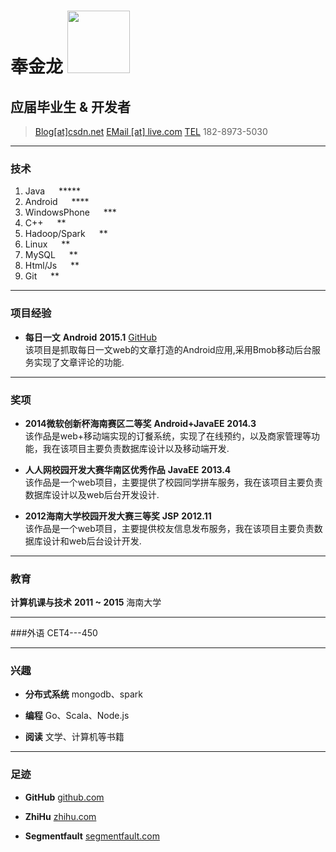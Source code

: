 # 奉金龙          <img src="http://7vzs25.com1.z0.glb.clouddn.com/viewphoto.action.jpg" width="100" height="100" />            
## 应届毕业生 & 开发者      
> [Blog[at]csdn.net](http://blog.csdn.net/jinlongfeng123/)
> [EMail [at] live.com](mailto:jinlongfeng@live.com)
> [TEL](+86) 182-8973-5030

------

### 技术

1. Java          &emsp;       *****
1. Android       &emsp;       ****
1. WindowsPhone  &emsp;       ***
1. C++           &emsp;       **
1. Hadoop/Spark  &emsp;       **
1. Linux         &emsp;       **
1. MySQL         &emsp;       **
1. Html/Js       &emsp;       **
1. Git           &emsp;       **


------
### 项目经验

* **每日一文**  **Android**  __2015.1__
    [GitHub](https://github.com/sunnybird/Android)  
    该项目是抓取每日一文web的文章打造的Android应用,采用Bmob移动后台服务实现了文章评论的功能.

------
### 奖项
* **2014微软创新杯海南赛区二等奖**  **Android+JavaEE**  __2014.3__  
  该作品是web+移动端实现的订餐系统，实现了在线预约，以及商家管理等功能，我在该项目主要负责数据库设计以及移动端开发.

* **人人网校园开发大赛华南区优秀作品** **JavaEE** __2013.4__  
  该作品是一个web项目，主要提供了校园同学拼车服务，我在该项目主要负责数据库设计以及web后台开发设计.

* **2012海南大学校园开发大赛三等奖** **JSP** __2012.11__  
  该作品是一个web项目，主要提供校友信息发布服务，我在该项目主要负责数据库设计和web后台设计开发.

------
### 教育

**计算机课与技术** __2011 ~ 2015__
    海南大学

------
###外语
CET4---450

------
### 兴趣

* **分布式系统**
    mongodb、spark

* **编程**
    Go、Scala、Node.js

* **阅读**
    文学、计算机等书籍

------

### 足迹

* **GitHub**
    [github.com](https://github.com/sunnybird)

* **ZhiHu**
    [zhihu.com](http://www.zhihu.com/people/jinlongfeng)

* **Segmentfault**
    [segmentfault.com](http://segmentfault.com/u/jinlongfeng123)
